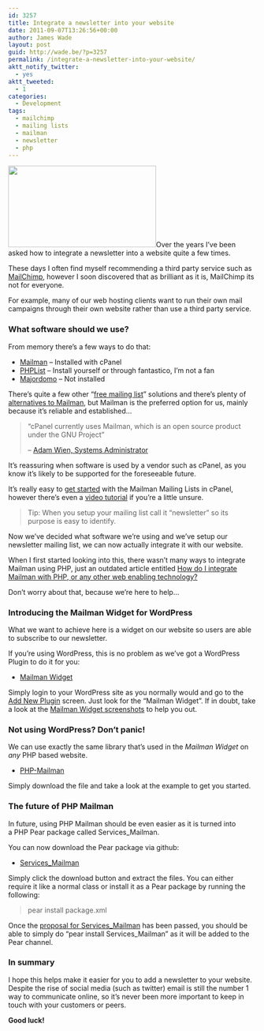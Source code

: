 ```yaml
---
id: 3257
title: Integrate a newsletter into your website
date: 2011-09-07T13:26:56+00:00
author: James Wade
layout: post
guid: http://wade.be/?p=3257
permalink: /integrate-a-newsletter-into-your-website/
aktt_notify_twitter:
  - yes
aktt_tweeted:
  - 1
categories:
  - Development
tags:
  - mailchimp
  - mailing lists
  - mailman
  - newsletter
  - php
---
```

<p class="lead">
  <a href="http://wade.be/upload/mailman-par-avion.png"><img class="alignright size-medium wp-image-3260" title="Mailman powering our Newsletter" src="http://wade.be/upload/mailman-par-avion-300x165.png" alt="" width="300" height="165" /></a>Over the years I&#8217;ve been asked how to integrate a newsletter into a website quite a few times.
</p>

These days I often find myself recommending a third party service such as [MailChimp](http://mailchimp.com/), however I soon discovered that as brilliant as it is, MailChimp its not for everyone.

For example, many of our web hosting clients want to run their own mail campaigns through their own website rather than use a third party service.

<!--more-->

### What software should we use?

From memory there&#8217;s a few ways to do that:

  * [Mailman](http://docs.cpanel.net/twiki/bin/view/AllDocumentation/CpanelDocs/MailingLists) &#8211; Installed with cPanel
  * [PHPList](http://www.phplist.com/) &#8211; Install yourself or through fantastico, I&#8217;m not a fan
  * [Majordomo](http://www.greatcircle.com/majordomo/) &#8211; Not installed

There&#8217;s quite a few other &#8220;[free mailing list](http://en.wikipedia.org/wiki/Category:Free_mailing_lists)&#8221; solutions and there&#8217;s plenty of [alternatives to Mailman](http://alternativeto.net/software/mailman/), but Mailman is the preferred option for us, mainly because it&#8217;s reliable and established&#8230;

> &#8220;cPanel currently uses Mailman, which is an open source product under the GNU Project&#8221;
> 
> &#8211; [Adam Wien, Systems Administrator](http://www.cpanel.net/podcast?page_id=673)

It&#8217;s reassuring when software is used by a vendor such as cPanel, as you know it&#8217;s likely to be supported for the foreseeable future.

It&#8217;s really easy to [get started](http://docs.cpanel.net/twiki/bin/view/AllDocumentation/CpanelDocs/MailingLists) with the Mailman Mailing Lists in cPanel, however there&#8217;s even a [video tutorial](http://www.cpanel.net/media/tutorials/mailinglists.htm) if you&#8217;re a little unsure.

> Tip: When you setup your mailing list call it &#8220;newsletter&#8221; so its purpose is easy to identify.

Now we&#8217;ve decided what software we&#8217;re using and we&#8217;ve setup our newsletter mailing list, we can now actually integrate it with our website.

When I first started looking into this, there wasn&#8217;t many ways to integrate Mailman using PHP, just an outdated article entitled [How do I integrate Mailman with PHP, or any other web enabling technology?](http://wiki.list.org/pages/viewpage.action?pageId=4030648#)

Don&#8217;t worry about that, because we&#8217;re here to help&#8230;

### Introducing the Mailman Widget for WordPress

What we want to achieve here is a widget on our website so users are able to subscribe to our newsletter.

If you&#8217;re using WordPress, this is no problem as we&#8217;ve got a WordPress Plugin to do it for you:

  * [Mailman Widget](http://wordpress.org/extend/plugins/mailman-widget/)

Simply login to your WordPress site as you normally would and go to the [Add New Plugin](http://codex.wordpress.org/Plugins_Add_New_Screen) screen. Just look for the &#8220;Mailman Widget&#8221;. If in doubt, take a look at the [Mailman Widget screenshots](http://wordpress.org/extend/plugins/mailman-widget/screenshots/) to help you out.

### Not using WordPress? Don&#8217;t panic!

We can use exactly the same library that&#8217;s used in the _Mailman Widget_ on _any_ PHP based website.

  * [PHP-Mailman](http://php-mailman.sourceforge.net/)

Simply download the file and take a look at the example to get you started.

### The future of PHP Mailman

In future, using PHP Mailman should be even easier as it is turned into a PHP Pear package called Services_Mailman.

You can now download the Pear package via github:

  * [Services_Mailman](https://github.com/pear/Services_Mailman)

Simply click the download button and extract the files. You can either require it like a normal class or install it as a Pear package by running the following:

> pear install package.xml

Once the [proposal for Services_Mailman](http://pear.php.net/pepr/pepr-proposal-show.php?id=672) has been passed, you should be able to simply do &#8220;pear install Services_Mailman&#8221; as it will be added to the Pear channel.

### In summary

I hope this helps make it easier for you to add a newsletter to your website. Despite the rise of social media (such as twitter) email is still the number 1 way to communicate online, so it&#8217;s never been more important to keep in touch with your customers or peers.

**Good luck!**